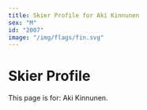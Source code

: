 ```yaml
---
title: Skier Profile for Aki Kinnunen
sex: "M"
id: "2007"
image: "/img/flags/fin.svg" 
---
```


# Skier Profile

This page is for: Aki Kinnunen.
    